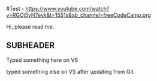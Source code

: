 #Test - https://www.youtube.com/watch?v=RGOj5yH7evk&t=1551s&ab_channel=freeCodeCamp.org

Hi, please read me.

## SUBHEADER

Typed something here on VS

typed something else  on VS after updating from Git

